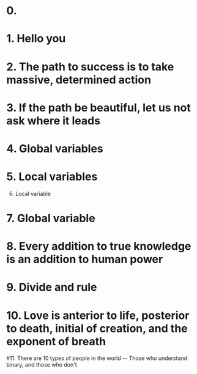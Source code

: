 # 0. <o> 
# 1. Hello you
# 2. The path to success is to take massive, determined action
# 3. If the path be beautiful, let us not ask where it leads
# 4. Global variables
# 5. Local variables
6. Local variable
# 7. Global variable
# 8. Every addition to true knowledge is an addition to human power
# 9. Divide and rule
# 10. Love is anterior to life, posterior to death, initial of creation, and the exponent of breath
#11. There are 10 types of people in the world -- Those who understand binary, and those who don't
